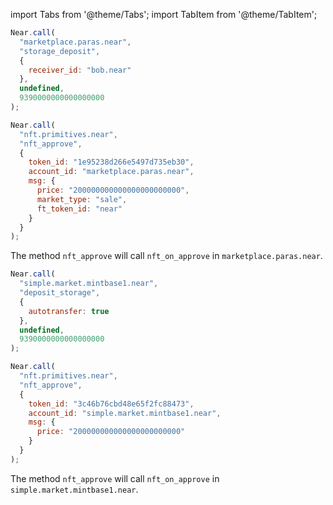 import Tabs from '@theme/Tabs';
import TabItem from '@theme/TabItem';

<Tabs groupId="nft-contract-tabs">
<TabItem value="Paras" label="Paras">

```js
Near.call(
  "marketplace.paras.near",
  "storage_deposit",
  {
    receiver_id: "bob.near"
  },
  undefined,
  9390000000000000000
);

Near.call(
  "nft.primitives.near",
  "nft_approve",
  {
    token_id: "1e95238d266e5497d735eb30",
    account_id: "marketplace.paras.near",
    msg: {
      price: "200000000000000000000000",
      market_type: "sale",
      ft_token_id: "near"
    }
  }
);
```

The method `nft_approve` will call `nft_on_approve` in `marketplace.paras.near`.

</TabItem>

<TabItem value="Mintbase" label="Mintbase">

```js
Near.call(
  "simple.market.mintbase1.near",
  "deposit_storage",
  {
    autotransfer: true
  },
  undefined,
  9390000000000000000
);

Near.call(
  "nft.primitives.near",
  "nft_approve",
  {
    token_id: "3c46b76cbd48e65f2fc88473",
    account_id: "simple.market.mintbase1.near",
    msg: {
      price: "200000000000000000000000"
    }
  }
);
```

The method `nft_approve` will call `nft_on_approve` in `simple.market.mintbase1.near`.

</TabItem>
</Tabs>